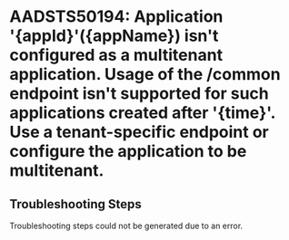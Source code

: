 # AADSTS50194: Application '{appId}'({appName}) isn't configured as a multitenant application. Usage of the /common endpoint isn't supported for such applications created after '{time}'. Use a tenant-specific endpoint or configure the application to be multitenant.


## Troubleshooting Steps
Troubleshooting steps could not be generated due to an error.